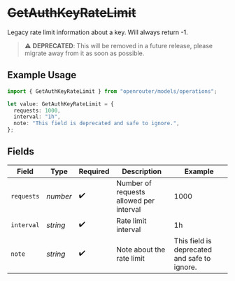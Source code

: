 # ~~GetAuthKeyRateLimit~~

Legacy rate limit information about a key. Will always return -1.

> :warning: **DEPRECATED**: This will be removed in a future release, please migrate away from it as soon as possible.

## Example Usage

```typescript
import { GetAuthKeyRateLimit } from "openrouter/models/operations";

let value: GetAuthKeyRateLimit = {
  requests: 1000,
  interval: "1h",
  note: "This field is deprecated and safe to ignore.",
};
```

## Fields

| Field                                        | Type                                         | Required                                     | Description                                  | Example                                      |
| -------------------------------------------- | -------------------------------------------- | -------------------------------------------- | -------------------------------------------- | -------------------------------------------- |
| `requests`                                   | *number*                                     | :heavy_check_mark:                           | Number of requests allowed per interval      | 1000                                         |
| `interval`                                   | *string*                                     | :heavy_check_mark:                           | Rate limit interval                          | 1h                                           |
| `note`                                       | *string*                                     | :heavy_check_mark:                           | Note about the rate limit                    | This field is deprecated and safe to ignore. |